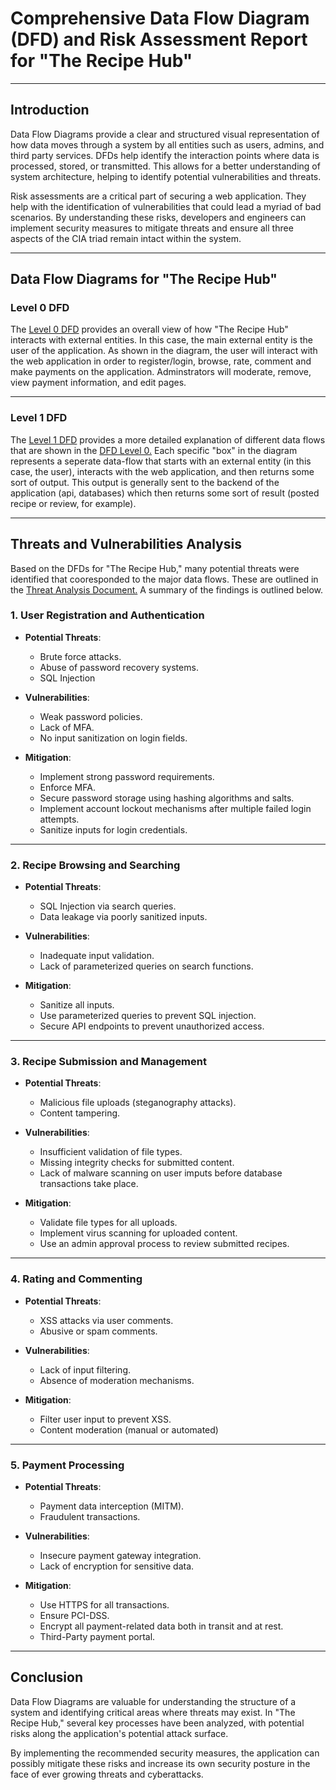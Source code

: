 # **Comprehensive Data Flow Diagram (DFD) and Risk Assessment Report for "The Recipe Hub"**

---

## **Introduction**

Data Flow Diagrams provide a clear and structured visual representation of how data moves through a system by all entities such as users, admins, and third party services. DFDs help identify the interaction points where data is processed, stored, or transmitted. This allows for a better understanding of system architecture, helping to identify potential vulnerabilities and threats.

Risk assessments are a critical part of securing a web application. They help with the identification of vulnerabilities that could lead a myriad of bad scenarios. By understanding these risks, developers and engineers can implement security measures to mitigate threats and ensure all three aspects of the CIA triad remain intact within the system.

---

## **Data Flow Diagrams for "The Recipe Hub"**

### **Level 0 DFD**

The [Level 0 DFD](./images/DFD_Level_0.drawio.png) provides an overall view of how "The Recipe Hub" interacts with external entities. In this case, the main external entity is the user of the application.
As shown in the diagram, the user will interact with the web application in order to register/login, browse, rate, comment and make payments on the application. Adminstrators will moderate, remove, view payment information, and edit pages.

---

### **Level 1 DFD**

The [Level 1 DFD](./images/DFD_Level_1.drawio.png) provides a more detailed explanation of different data flows that are shown in the [DFD Level 0.](./images/DFD_Level_0.drawio.png) Each specific "box" in the diagram represents a seperate data-flow that starts with an external entity (in this case, the user), interacts with the web application, and then returns some sort of output. This output is generally sent to the backend of the application (api, databases) which then returns some sort of result (posted recipe or review, for example).

---

## **Threats and Vulnerabilities Analysis**

Based on the DFDs for "The Recipe Hub," many potential threats were identified that cooresponded to the major data flows. These are outlined in the [Threat Analysis Document.](./Threat_Analysis.md)
A summary of the findings is outlined below.

### **1. User Registration and Authentication**

- **Potential Threats**:
  - Brute force attacks.
  - Abuse of password recovery systems.
  - SQL Injection

- **Vulnerabilities**:
  - Weak password policies.
  - Lack of MFA.
  - No input sanitization on login fields.

- **Mitigation**:
  - Implement strong password requirements.
  - Enforce MFA.
  - Secure password storage using hashing algorithms and salts.
  - Implement account lockout mechanisms after multiple failed login attempts.
  - Sanitize inputs for login credentials.

---

### **2. Recipe Browsing and Searching**

- **Potential Threats**:
  - SQL Injection via search queries.
  - Data leakage via poorly sanitized inputs.

- **Vulnerabilities**:
  - Inadequate input validation.
  - Lack of parameterized queries on search functions.

- **Mitigation**:
  - Sanitize all inputs.
  - Use parameterized queries to prevent SQL injection.
  - Secure API endpoints to prevent unauthorized access.

---

### **3. Recipe Submission and Management**

- **Potential Threats**:
  - Malicious file uploads (steganography attacks).
  - Content tampering.

- **Vulnerabilities**:
  - Insufficient validation of file types.
  - Missing integrity checks for submitted content.
  - Lack of malware scanning on user imputs before database transactions take place.

- **Mitigation**:
  - Validate file types for all uploads.
  - Implement virus scanning for uploaded content.
  - Use an admin approval process to review submitted recipes.

---

### **4. Rating and Commenting**

- **Potential Threats**:
  - XSS attacks via user comments.
  - Abusive or spam comments.

- **Vulnerabilities**:
  - Lack of input filtering.
  - Absence of moderation mechanisms.

- **Mitigation**:
  - Filter user input to prevent XSS.
  - Content moderation (manual or automated)

---

### **5. Payment Processing**

- **Potential Threats**:
  - Payment data interception (MITM).
  - Fraudulent transactions.

- **Vulnerabilities**:
  - Insecure payment gateway integration.
  - Lack of encryption for sensitive data.

- **Mitigation**:
  - Use HTTPS for all transactions.
  - Ensure PCI-DSS.
  - Encrypt all payment-related data both in transit and at rest.
  - Third-Party payment portal.

---

## **Conclusion**

Data Flow Diagrams are valuable for understanding the structure of a system and identifying critical areas where threats may exist. In "The Recipe Hub," several key processes have been analyzed, with potential risks along the application's potential attack surface. 

By implementing the recommended security measures, the application can possibly mitigate these risks and increase its own security posture in the face of ever growing threats and cyberattacks.
